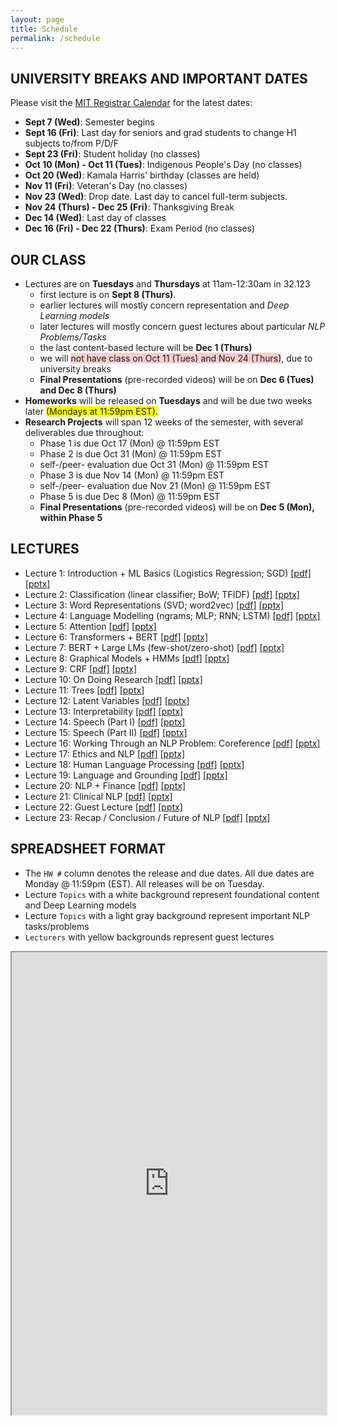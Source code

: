 ```yaml
---
layout: page
title: Schedule
permalink: /schedule
---
```

## UNIVERSITY BREAKS AND IMPORTANT DATES
Please visit the [MIT Registrar Calendar](https://registrar.mit.edu/calendar) for the latest dates:
- **Sept 7 (Wed)**: Semester begins
- **Sept 16 (Fri)**: Last day for seniors and grad students to change H1 subjects to/from P/D/F
- **Sept 23 (Fri)**: Student holiday (no classes)
- **Oct 10 (Mon) - Oct 11 (Tues)**: Indigenous People's Day (no classes)
- **Oct 20 (Wed)**: Kamala Harris' birthday (classes are held)
- **Nov 11 (Fri)**: Veteran's Day (no classes)
- **Nov 23 (Wed)**: Drop date. Last day to cancel full-term subjects.
- **Nov 24 (Thurs) - Dec 25 (Fri)**: Thanksgiving Break
- **Dec 14 (Wed)**: Last day of classes
- **Dec 16 (Fri) - Dec 22 (Thurs)**: Exam Period (no classes)

## OUR CLASS
- Lectures are on **Tuesdays** and **Thursdays** at 11am-12:30am in 32.123
	- first lecture is on **Sept 8 (Thurs)**.
	- earlier lectures will mostly concern representation and _Deep Learning models_
	- later lectures will mostly concern guest lectures about particular _NLP Problems/Tasks_
	- the last content-based lecture will be **Dec 1 (Thurs)**
	- we will <span style="background-color: #FACCCC">not have class on Oct 11 (Tues) and Nov 24 (Thurs)</span>, due to university breaks
	- **Final Presentations** (pre-recorded videos) will be on **Dec 6 (Tues) and Dec 8 (Thurs)**
- **Homeworks** will be released on **Tuesdays** and will be due two weeks later <span style="background-color: #FFFF00">(Mondays at 11:59pm EST).</span>
- **Research Projects** will span 12 weeks of the semester, with several deliverables due throughout:
	- Phase 1 is due Oct 17 (Mon) @ 11:59pm EST
	- Phase 2 is due Oct 31 (Mon) @ 11:59pm EST
	- self-/peer- evaluation due Oct 31 (Mon) @ 11:59pm EST
	- Phase 3 is due Nov 14 (Mon) @ 11:59pm EST
	- self-/peer- evaluation due Nov 21 (Mon) @ 11:59pm EST
	- Phase 5 is due Dec 8 (Mon) @ 11:59pm EST
	- **Final Presentations** (pre-recorded videos) will be on **Dec 5 (Mon), within Phase 5**

## LECTURES
- Lecture 1: Introduction + ML Basics (Logistics Regression; SGD) [[pdf]]() [[pptx]]()
- Lecture 2: Classification (linear classifier; BoW; TFIDF) [[pdf]]() [[pptx]]()
- Lecture 3: Word Representations (SVD; word2vec) [[pdf]]() [[pptx]]()
- Lecture 4: Language Modelling (ngrams; MLP; RNN; LSTM) [[pdf]]() [[pptx]]()
- Lecture 5: Attention [[pdf]]() [[pptx]]()
- Lecture 6: Transformers + BERT [[pdf]]() [[pptx]]()
- Lecture 7: BERT + Large LMs (few-shot/zero-shot) [[pdf]]() [[pptx]]()
- Lecture 8: Graphical Models + HMMs [[pdf]]() [[pptx]]()
- Lecture 9: CRF [[pdf]]() [[pptx]]()
- Lecture 10: On Doing Research [[pdf]]() [[pptx]]()
- Lecture 11: Trees [[pdf]]() [[pptx]]()
- Lecture 12: Latent Variables [[pdf]]() [[pptx]]()
- Lecture 13: Interpretability [[pdf]]() [[pptx]]()
- Lecture 14: Speech (Part I) [[pdf]]() [[pptx]]()
- Lecture 15: Speech (Part II) [[pdf]]() [[pptx]]()
- Lecture 16: Working Through an NLP Problem: Coreference [[pdf]]() [[pptx]]()
- Lecture 17: Ethics and NLP [[pdf]]() [[pptx]]()
- Lecture 18: Human Language Processing [[pdf]]() [[pptx]]()
- Lecture 19: Language and Grounding [[pdf]]() [[pptx]]()
- Lecture 20: NLP + Finance [[pdf]]() [[pptx]]()
- Lecture 21: Clinical NLP [[pdf]]() [[pptx]]()
- Lecture 22: Guest Lecture [[pdf]]() [[pptx]]()
- Lecture 23: Recap / Conclusion / Future of NLP [[pdf]]() [[pptx]]()

## SPREADSHEET FORMAT
- The `HW #` column denotes the release and due dates. All due dates are Monday @ 11:59pm (EST). All releases will be on Tuesday.
- Lecture `Topics` with a white background represent foundational content and Deep Learning models
- Lecture `Topics` with a light gray background represent important NLP tasks/problems
- `Lecturers` with yellow backgrounds represent guest lectures
<iframe width='100%' height='740' src="https://docs.google.com/spreadsheets/d/e/2PACX-1vQTghXeq-z4CFVYMiiynKOK0S9pVDiknNF5FRJ3DsHgG1sOvNjeEqAKsMYqmnRNO2Iq-PJH9mDkey4R/pubhtml?gid=0&amp;single=true&amp;widget=true&amp;headers=false"></iframe>

